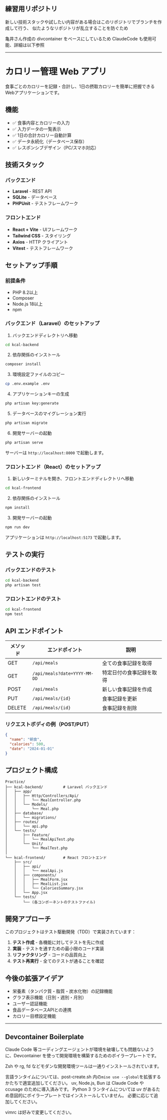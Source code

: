 ## 練習用リポジトリ

新しい技術スタックや試したい内容がある場合はこのリポジトリでブランチを作成して行う、
似たようなリポジトリが乱立することを防ぐため

亀井さん作成の divcontainer をベースにしているため ClaudeCode も使用可能、詳細は以下参照

---

# カロリー管理 Web アプリ

食事ごとのカロリーを記録・合計し、1日の摂取カロリーを簡単に把握できるWebアプリケーションです。

## 機能

- ✅ 食事内容とカロリーの入力
- ✅ 入力データの一覧表示
- ✅ 1日の合計カロリー自動計算
- ✅ データ永続化（データベース保存）
- ✅ レスポンシブデザイン（PC/スマホ対応）

## 技術スタック

### バックエンド
- **Laravel** - REST API
- **SQLite** - データベース
- **PHPUnit** - テストフレームワーク

### フロントエンド
- **React + Vite** - UIフレームワーク
- **Tailwind CSS** - スタイリング
- **Axios** - HTTP クライアント
- **Vitest** - テストフレームワーク

## セットアップ手順

### 前提条件

- PHP 8.2以上
- Composer
- Node.js 18以上
- npm

### バックエンド（Laravel）のセットアップ

1. バックエンドディレクトリへ移動
```bash
cd kcal-backend
```

2. 依存関係のインストール
```bash
composer install
```

3. 環境設定ファイルのコピー
```bash
cp .env.example .env
```

4. アプリケーションキーの生成
```bash
php artisan key:generate
```

5. データベースのマイグレーション実行
```bash
php artisan migrate
```

6. 開発サーバーの起動
```bash
php artisan serve
```

サーバーは `http://localhost:8000` で起動します。

### フロントエンド（React）のセットアップ

1. 新しいターミナルを開き、フロントエンドディレクトリへ移動
```bash
cd kcal-frontend
```

2. 依存関係のインストール
```bash
npm install
```

3. 開発サーバーの起動
```bash
npm run dev
```

アプリケーションは `http://localhost:5173` で起動します。

## テストの実行

### バックエンドのテスト
```bash
cd kcal-backend
php artisan test
```

### フロントエンドのテスト
```bash
cd kcal-frontend
npm test
```

## API エンドポイント

| メソッド | エンドポイント | 説明 |
|---------|--------------|------|
| GET | `/api/meals` | 全ての食事記録を取得 |
| GET | `/api/meals?date=YYYY-MM-DD` | 特定日付の食事記録を取得 |
| POST | `/api/meals` | 新しい食事記録を作成 |
| PUT | `/api/meals/{id}` | 食事記録を更新 |
| DELETE | `/api/meals/{id}` | 食事記録を削除 |

### リクエストボディの例（POST/PUT）
```json
{
  "name": "朝食",
  "calories": 500,
  "date": "2024-01-01"
}
```

## プロジェクト構成

```
Practice/
├── kcal-backend/         # Laravel バックエンド
│   ├── app/
│   │   ├── Http/Controllers/Api/
│   │   │   └── MealController.php
│   │   └── Models/
│   │       └── Meal.php
│   ├── database/
│   │   └── migrations/
│   ├── routes/
│   │   └── api.php
│   └── tests/
│       ├── Feature/
│       │   └── MealApiTest.php
│       └── Unit/
│           └── MealTest.php
│
└── kcal-frontend/        # React フロントエンド
    ├── src/
    │   ├── api/
    │   │   └── mealApi.js
    │   ├── components/
    │   │   ├── MealForm.jsx
    │   │   ├── MealList.jsx
    │   │   └── CaloriesSummary.jsx
    │   └── App.jsx
    └── tests/
        └── (各コンポーネントのテストファイル)
```

## 開発アプローチ

このプロジェクトはテスト駆動開発（TDD）で実装されています：

1. **テスト作成** - 各機能に対してテストを先に作成
2. **実装** - テストを通すための最小限のコード実装
3. **リファクタリング** - コードの品質向上
4. **テスト再実行** - 全てのテストが通ることを確認

## 今後の拡張アイデア

- 栄養素（タンパク質・脂質・炭水化物）の記録機能
- グラフ表示機能（日別・週別・月別）
- ユーザー認証機能
- 食品データベースAPIとの連携
- カロリー目標設定機能

---

## Devcontainer Boilerplate

Claude Code 等コーディングエージェントが環境を破壊しても問題ないように、Devcontainer を使って開発環境を構築するためのボイラープレートです。

Zsh や rg, fd などモダンな開発環境ツールは一通りインストールされています。

言語ランタイムについては、post-create.sh 内の`mise use --global`を拡張するかたちで適宜追加してください。
uv, Node.js, Bun は Claude Code や ccusage のために導入済みです。
Python 3 ランタイムについては uv があるため意図的にボイラープレートではインストールしていません。
必要に応じて追加してください。

vimrc は好みで変更してください。

